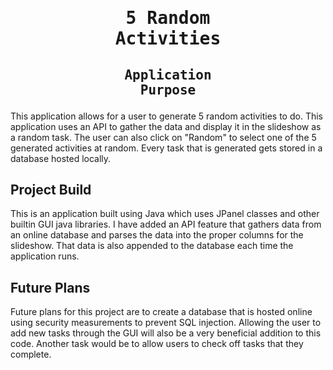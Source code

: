 # <pre align="center">5 Random Activities</pre>

## <pre align="center">Application Purpose</pre>

This application allows for a user to generate 5 random activities to do. This application uses an API to gather the data and display it in the slideshow as a random task. The user can also click on "Random" to select one of the 5 generated activities at random. Every task that is generated gets stored in a database hosted locally.

## Project Build

This is an application built using Java which uses JPanel classes and other builtin GUI java libraries. I have added an API feature that gathers data from an online database and parses the data into the proper columns for the slideshow. That data is also appended to the database each time the application runs.

## Future Plans

Future plans for this project are to create a database that is hosted online using security measurements to prevent SQL injection. 
Allowing the user to add new tasks through the GUI will also be a very beneficial addition to this code.
Another task would be to allow users to check off tasks that they complete.
